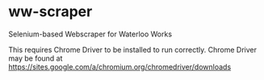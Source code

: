# ww-scraper
Selenium-based Webscraper for Waterloo Works

This requires Chrome Driver to be installed to run correctly. Chrome Driver may be found at https://sites.google.com/a/chromium.org/chromedriver/downloads
